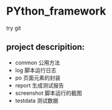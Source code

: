 # PYthon_framework
try git

## project descripition:

- common  公用方法
- log  脚本运行日志
- po  页面元素的封装
- report  生成测试报告
- screenshot  脚本运行的截图
- testdata  测试数据
